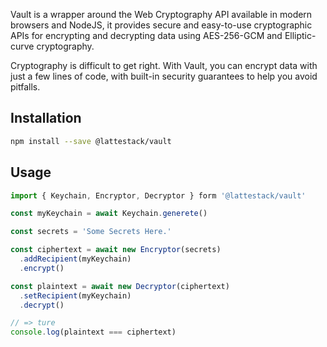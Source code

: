 Vault is a wrapper around the Web Cryptography API available in modern browsers and NodeJS, it provides secure and easy-to-use cryptographic APIs for encrypting and decrypting data using AES-256-GCM and Elliptic-curve cryptography.

Cryptography is difficult to get right. With Vault, you can encrypt data with just a few lines of code, with built-in security guarantees to help you avoid pitfalls.

## Installation
```bash
npm install --save @lattestack/vault
```

## Usage

```typescript
import { Keychain, Encryptor, Decryptor } form '@lattestack/vault'

const myKeychain = await Keychain.generete()

const secrets = 'Some Secrets Here.'

const ciphertext = await new Encryptor(secrets)
  .addRecipient(myKeychain)
  .encrypt()

const plaintext = await new Decryptor(ciphertext)
  .setRecipient(myKeychain)
  .decrypt()

// => ture
console.log(plaintext === ciphertext)
```
